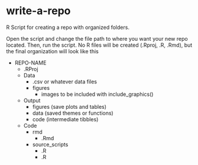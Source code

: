 # write-a-repo
R Script for creating a repo with organized folders.

Open the script and change the file path to where you want your new repo located. Then, run the script. No R files will be created (.Rproj, .R, .Rmd), but the final organization will look like this


* REPO-NAME
  * .RProj
  * Data
    - .csv or whatever data files
    - figures
      - images to be included with include_graphics()
  * Output
    - figures (save plots and tables)
    - data (saved themes or functions)
    - code (intermediate tibbles)
  * Code
    - rmd
      - .Rmd
    - source_scripts
      - .R
      - .R
